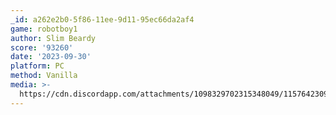 ```yaml
---
_id: a262e2b0-5f86-11ee-9d11-95ec66da2af4
game: robotboy1
author: Slim Beardy
score: '93260'
date: '2023-09-30'
platform: PC
method: Vanilla
media: >-
  https://cdn.discordapp.com/attachments/1098329702315348049/1157642309177974814/Screenshot_2023-09-30_123532.png?ex=651959ea&is=6518086a&hm=d606a877014458ca5c6a238eb0454d7ad417ef0d90ab6f0541993e4a689d59c7&
---
```


